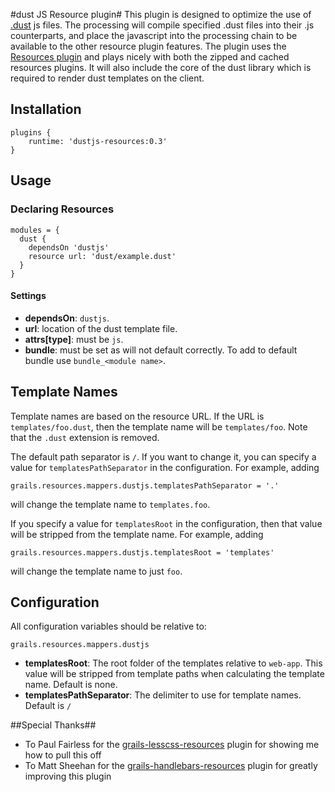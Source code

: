 #dust JS Resource plugin#
This plugin is designed to optimize the use of <a href="https://github.com/linkedin/dustjs">.dust</a> js files. The processing will compile specified .dust files into their .js counterparts, and place the javascript into the processing chain to be available to the other resource plugin features. The plugin uses the <a href="http://www.grails.org/plugin/resources">Resources plugin</a> and plays nicely with both the zipped and cached resources plugins. It will also include the core of the dust library which is required to render dust templates on the client.

## Installation

    plugins {
        runtime: 'dustjs-resources:0.3'
    }

## Usage

### Declaring Resources

    modules = {
      dust {
        dependsOn 'dustjs'
        resource url: 'dust/example.dust'
      }
    }

#### Settings

*   **dependsOn**: `dustjs`.
*   **url**: location of the dust template file.
*   **attrs[type]**: must be `js`.
*   **bundle**: must be set as will not default correctly. To add to default bundle use `bundle_<module name>`.

## Template Names

Template names are based on the resource URL. If the URL is `templates/foo.dust`, then the template name will be `templates/foo`.
Note that the `.dust` extension is removed.

The default path separator is `/`. If you want to change it, you can specify a value for `templatesPathSeparator` in the configuration. For example,
adding

    grails.resources.mappers.dustjs.templatesPathSeparator = '.'

will change the template name to `templates.foo`.

If you specify a value for `templatesRoot` in the configuration, then that value will be stripped from the template name. For example, adding

    grails.resources.mappers.dustjs.templatesRoot = 'templates'

will change the template name to just `foo`.

## Configuration

All configuration variables should be relative to:

    grails.resources.mappers.dustjs

*   **templatesRoot**: The root folder of the templates relative to `web-app`. This value will be stripped from template paths when calculating the template name. Default is none.
*   **templatesPathSeparator**: The delimiter to use for template names. Default is `/`


##Special Thanks##
* To Paul Fairless for the <a href="https://github.com/paulfairless/grails-lesscss-resources">grails-lesscss-resources</a> plugin for showing me how to pull this off
* To Matt Sheehan for the <a href="https://github.com/sheehan/grails-handlebars-resources">grails-handlebars-resources</a> plugin for greatly improving this plugin
